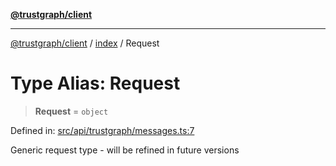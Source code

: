 [**@trustgraph/client**](../../README.md)

***

[@trustgraph/client](../../README.md) / [index](../README.md) / Request

# Type Alias: Request

> **Request** = `object`

Defined in: [src/api/trustgraph/messages.ts:7](https://github.com/trustgraph-ai/trustgraph-ts-client/blob/24d0d0886a310c1fecf9e6fc95cd3a24cf32c92e/src/api/trustgraph/messages.ts#L7)

Generic request type - will be refined in future versions
